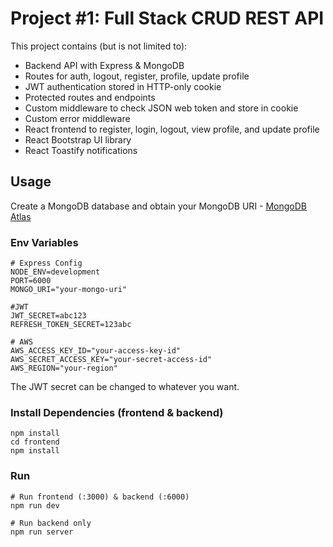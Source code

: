 # Project #1: Full Stack CRUD REST API

This project contains (but is not limited to):

- Backend API with Express & MongoDB
- Routes for auth, logout, register, profile, update profile
- JWT authentication stored in HTTP-only cookie
- Protected routes and endpoints
- Custom middleware to check JSON web token and store in cookie
- Custom error middleware
- React frontend to register, login, logout, view profile, and update profile
- React Bootstrap UI library
- React Toastify notifications

## Usage

Create a MongoDB database and obtain your MongoDB URI - [MongoDB Atlas](https://www.mongodb.com/atlas/database)

### Env Variables

```dotenv
# Express Config
NODE_ENV=development
PORT=6000
MONGO_URI="your-mongo-uri"

#JWT
JWT_SECRET=abc123
REFRESH_TOKEN_SECRET=123abc

# AWS
AWS_ACCESS_KEY_ID="your-access-key-id"
AWS_SECRET_ACCESS_KEY="your-secret-access-id"
AWS_REGION="your-region"
```

The JWT secret can be changed to whatever you want.

### Install Dependencies (frontend & backend)

```
npm install
cd frontend
npm install
```

### Run

```
# Run frontend (:3000) & backend (:6000)
npm run dev

# Run backend only
npm run server
```
